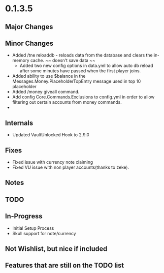 # 0.1.3.5

## Major Changes

## Minor Changes
- Added /tne reloaddb - reloads data from the database and clears the in-memory cache. ~~ doesn't save data ~~
  - Added two new config options in data.yml to allow auto db reload after some minutes have passed when the first player joins.
- Added ability to use $balance in the Messages.Money.PlaceholderTopEntry message used in top 10 placeholder
- Added /money giveall command.
- Add config Core.Commands.Exclusions to config.yml in order to allow filtering out certain accounts from money commands.
- 

## Internals
- Updated VaultUnlocked Hook to 2.9.0

## Fixes
- Fixed issue with currency note claiming
- Fixed VU issue with non player accounts(thanks to zeke).

## Notes

## TODO

## In-Progress

- Initial Setup Process
- Skull support for note/currency

## Not Wishlist, but nice if included

## Features that are still on the TODO list